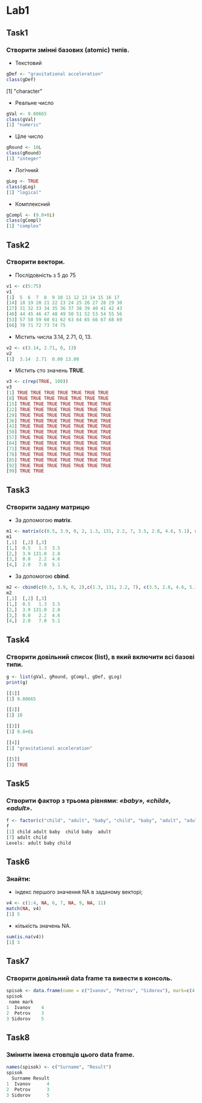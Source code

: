 # Lab1
## Task1
### Створити змінні базових (atomic) типів.
* Текстовий
```r
gDef <- "gravitational acceleration"
class(gDef)
```
[1] "character"

* Реальне число
```r
gVal <- 9.80665
class(gVal)
[1] "numeric"
```

* Ціле число
```r
gRound <- 10L
class(gRound)
[1] "integer"
```

* Логічний
```r
gLog <- TRUE
class(gLog)
[1] "logical"
```

* Комплексний
```r
gCompl <- (9.8+0i)
class(gCompl)
[1] "complex"
```

## Task2
### Створити вектори.
*  Послідовність з 5 до 75
```r
v1 <- c(5:75)
v1
[1]  5  6  7  8  9 10 11 12 13 14 15 16 17
[14] 18 19 20 21 22 23 24 25 26 27 28 29 30
[27] 31 32 33 34 35 36 37 38 39 40 41 42 43
[40] 44 45 46 47 48 49 50 51 52 53 54 55 56
[53] 57 58 59 60 61 62 63 64 65 66 67 68 69
[66] 70 71 72 73 74 75
```

* Містить числа 3.14, 2.71, 0, 13.
```r
v2 <- c(3.14, 2.71, 0, 13)
v2
[1]  3.14  2.71  0.00 13.00
```

* Містить сто значень **TRUE**.
```r
v3 <- c(rep(TRUE, 100))
v3
[1] TRUE TRUE TRUE TRUE TRUE TRUE TRUE
[8] TRUE TRUE TRUE TRUE TRUE TRUE TRUE
[15] TRUE TRUE TRUE TRUE TRUE TRUE TRUE
[22] TRUE TRUE TRUE TRUE TRUE TRUE TRUE
[29] TRUE TRUE TRUE TRUE TRUE TRUE TRUE
[36] TRUE TRUE TRUE TRUE TRUE TRUE TRUE
[43] TRUE TRUE TRUE TRUE TRUE TRUE TRUE
[50] TRUE TRUE TRUE TRUE TRUE TRUE TRUE
[57] TRUE TRUE TRUE TRUE TRUE TRUE TRUE
[64] TRUE TRUE TRUE TRUE TRUE TRUE TRUE
[71] TRUE TRUE TRUE TRUE TRUE TRUE TRUE
[78] TRUE TRUE TRUE TRUE TRUE TRUE TRUE
[85] TRUE TRUE TRUE TRUE TRUE TRUE TRUE
[92] TRUE TRUE TRUE TRUE TRUE TRUE TRUE
[99] TRUE TRUE
 ```
 
## Task3
### Створити задану матрицю
* За допомогою **matrix**.
```r
m1 <- matrix(c(0.5, 3.9, 0, 2, 1.3, 131, 2.2, 7, 3.5, 2.8, 4.6, 5.1), nrow = 4, ncol = 3)
m1
[,1]  [,2] [,3]
[1,]  0.5   1.3  3.5
[2,]  3.9 131.0  2.8
[3,]  0.0   2.2  4.6
[4,]  2.0   7.0  5.1
```

* За допомогою **cbind**.
```r
m2 <- cbind(c(0.5, 3.9, 0, 2),c(1.3, 131, 2.2, 7), c(3.5, 2.8, 4.6, 5.1))
m2
[,1]  [,2] [,3]
[1,]  0.5   1.3  3.5
[2,]  3.9 131.0  2.8
[3,]  0.0   2.2  4.6
[4,]  2.0   7.0  5.1
```

## Task4
### Створити довільний список (list), в який включити всі базові типи. 
```r
g <- list(gVal, gRound, gCompl, gDef, gLog)
print(g)

[[1]]
[1] 9.80665

[[2]]
[1] 10

[[3]]
[1] 9.8+0i

[[4]]
[1] "gravitational acceleration"

[[5]]
[1] TRUE
```

## Task5
### Створити фактор з трьома рівнями: *«baby», «child», «adult»*. 
```r
f <- factor(c("child", "adult", "baby", "child", "baby", "adult", "adult", "child"))
f
[1] child adult baby  child baby  adult
[7] adult child
Levels: adult baby child
```

## Task6
### Знайти:
* індекс першого значення NA в заданому векторі;
```r
v4 <- c(1:4, NA, 6, 7, NA, 9, NA, 11)
match(NA, v4)
[1] 5
```

* кількість значень NA.
```r
sum(is.na(v4))
[1] 3
```

## Task7
### Створити довільний **data frame** та вивести в консоль.
```r
spisok <- data.frame(name = c("Ivanov", "Petrov", "Sidorov"), mark=c(4,3,5))
spisok
 name mark
1  Ivanov    4
2  Petrov    3
3 Sidorov    5
```
## Task8
### Змінити імена стовпців цього **data frame**.
```r
names(spisok) <- c("Surname", "Result")
spisok
  Surname Result
1  Ivanov      4
2  Petrov      3
3 Sidorov      5
```
